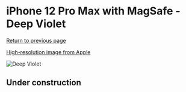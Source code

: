 # iPhone 12 Pro Max with MagSafe - Deep Violet

[Return to previous page](/iphone_12)

[High-resolution image from Apple](https://store.storeimages.cdn-apple.com/8756/as-images.apple.com/is/MK0D3?wid=4500&hei=4500&fmt=png)

<div style="width: 500px"><img src="/almost_uncompressed/MK0D3.webp" alt="Deep Violet"></div>

## Under construction
